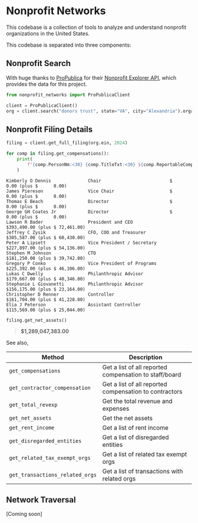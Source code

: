 # Nonprofit Networks

This codebase is a collection of tools to analyze and understand nonprofit organizations in the United States.

This codebase is separated into three components:

## Nonprofit Search

With huge thanks to [ProPublica](https://www.propublica.org/) for their [Nonprofit Explorer API](https://projects.propublica.org/nonprofits/api/), which provides the data for this project.

```python
from nonprofit_networks import ProPublicaClient

client = ProPublicaClient()
org = client.search("donors trust", state="VA", city="Alexandria").organizations[0]]
```

## Nonprofit Filing Details

```python
filing = client.get_full_filing(org.ein, 2024)

for comp in filing.get_compensations():
    print(
        f"{comp.PersonNm:<30} {comp.TitleTxt:<30} ${comp.ReportableCompFromOrgAmt:>10,.2f} (plus ${comp.OtherCompensationAmt:>10,.2f})"
    )
```

```
Kimberly O Dennis              Chair                          $      0.00 (plus $      0.00)
James Piereson                 Vice Chair                     $      0.00 (plus $      0.00)
Thomas E Beach                 Director                       $      0.00 (plus $      0.00)
George GH Coates Jr            Director                       $      0.00 (plus $      0.00)
Lawson R Bader                 President and CEO              $393,490.00 (plus $ 72,461.00)
Jeffrey C Zysik                CFO, COO and Treasurer         $305,587.00 (plus $ 60,430.00)
Peter A Lipsett                Vice President / Secretary     $227,897.00 (plus $ 54,136.00)
Stephen M Johnson              CTO                            $181,250.00 (plus $ 39,742.00)
Gregory P Conko                Vice President of Programs     $225,392.00 (plus $ 46,106.00)
Lukas C Dwelly                 Philanthropic Advisor          $179,667.00 (plus $ 40,346.00)
Stephanie L Giovanetti         Philanthropic Advisor          $156,175.00 (plus $ 23,164.00)
Christopher D Renner           Controller                     $161,704.00 (plus $ 41,228.00)
Elia J Peterson                Assistant Controller           $115,569.00 (plus $ 25,044.00)
```

```python
filing.get_net_assets()
```

> **$1,289,047,383.00**

See also,

| Method                          | Description                                            |
| ------------------------------- | ------------------------------------------------------ |
| `get_compensations`             | Get a list of all reported compensation to staff/board |
| `get_contractor_compensation`   | Get a list of all reported compensation to contractors |
| `get_total_revexp`              | Get the total revenue and expenses                     |
| `get_net_assets`                | Get the net assets                                     |
| `get_rent_income`               | Get a list of rent income                              |
| `get_disregarded_entities`      | Get a list of disregarded entities                     |
| `get_related_tax_exempt_orgs`   | Get a list of related tax exempt orgs                  |
| `get_transactions_related_orgs` | Get a list of transactions with related orgs           |

## Network Traversal

[Coming soon]
